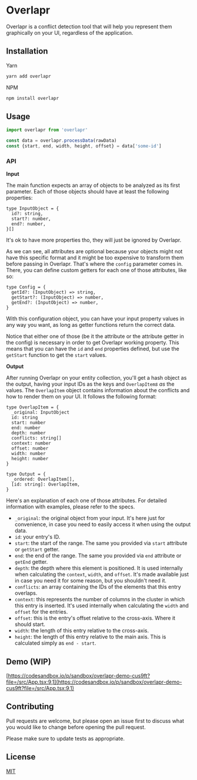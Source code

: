 # Overlapr

Overlapr is a conflict detection tool that will help you represent them graphically on your UI, regardless of the application.

## Installation

Yarn

```bash
yarn add overlapr
```

NPM

```bash
npm install overlapr
```

## Usage

```jsx
import overlapr from 'overlapr'

const data = overlapr.processData(rawData)
const {start, end, width, height, offset} = data['some-id']
```

### API

**Input**

The main function expects an array of objects to be analyzed as its first parameter. Each of those objects should have at least the following properties:

```tsx
type InputObject = {
  id?: string,
  start?: number,
  end?: number,
}[]
```

It's ok to have more properties tho, they will just be ignored by Overlapr.

As we can see, all attributes are optional because your objects might not have this specific format and it might be too expensive to transform them before passing in Overlapr. That's where the `config` parameter comes in. There, you can define custom getters for each one of those attributes, like so:

```tsx
type Config = {
  getId?: (InputObject) => string,
  getStart?: (InputObject) => number,
  getEnd?: (InputObject) => number,
}
```

With this configuration object, you can have your input property values in any way you want, as long as getter functions return the correct data.

Notice that either one of those (be it the attribute or the attribute getter in the config) is necessary in order to get Overlapr working property. This means that you can have the `id` and `end` properties defined, but use the `getStart` function to get the `start` values.

**Output**

After running Overlapr on your entity collection, you'll get a hash object as the output, having your input IDs as the keys and  `OverlapItem`*s as* the values. The `OverlapItem` object contains information about the conflicts and how to render them on your UI. It follows the following format:

```tsx
type OverlapItem = {
  _original: InputObject
  id: string
  start: number
  end: number
  depth: number
  conflicts: string[]
  context: number
  offset: number
  width: number
  height: number
}

type Output = {
  _ordered: OverlapItem[],
  [id: string]: OverlapItem,
}
```

Here's an explanation of each one of those attributes. For detailed information with examples, please refer to the specs.

- `_original`: the original object from your input. It's here just for convenience, in case you need to easily access it when using the output data.
- `id`: your entry's ID.
- `start`: the start of the range. The same you provided via `start` attribute or `getStart` getter.
- `end`: the end of the range. The same you provided via `end` attribute or `getEnd` getter.
- `depth`: the depth where this element is positioned. It is used internally when calculating the `context`, `width`, and `offset`. It's made available just in case you need it for some reason, but you shouldn't need it.
- `conflicts`: an array containing the IDs of the elements that this entry overlaps.
- `context`: this represents the number of columns in the cluster in which this entry is inserted. It's used internally when calculating the `width` and `offset` for the entries.
- `offset`: this is the entry's offset relative to the cross-axis. Where it should start.
- `width`: the length of this entry relative to the cross-axis.
- `height`: the length of this entry relative to the main axis. This is calculated simply as `end - start`.

## Demo (WIP)

[https://codesandbox.io/p/sandbox/overlapr-demo-cus9ft?file=/src/App.tsx:9,1](https://codesandbox.io/p/sandbox/overlapr-demo-cus9ft?file=/src/App.tsx:9,1)

## Contributing

Pull requests are welcome, but please open an issue first to discuss what you would like to change before opening the pull request.

Please make sure to update tests as appropriate.

## License

[MIT](https://choosealicense.com/licenses/mit/)
